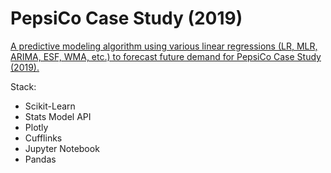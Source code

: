 # PepsiCo Case Study (2019)

<a href='https://justahuman1.github.io/'>
A predictive modeling algorithm using various linear regressions (LR, MLR, ARIMA, ESF, WMA, etc.) to forecast future demand
for PepsiCo Case Study (2019).
</a>

Stack:
  - Scikit-Learn
  - Stats Model API
  - Plotly
  - Cufflinks
  - Jupyter Notebook
  - Pandas

  
